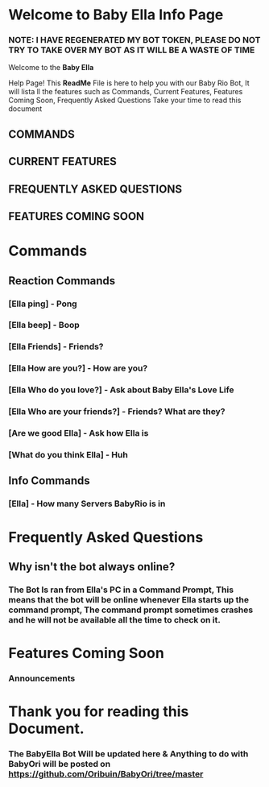 # Welcome to Baby Ella Info Page
### **NOTE: I HAVE REGENERATED MY BOT TOKEN, PLEASE DO NOT TRY TO TAKE OVER MY BOT AS IT WILL BE A WASTE OF TIME**

Welcome to the **Baby Ella**

 Help Page! This __ReadMe__ File is here to help you with our Baby Rio Bot, It will lista ll the features such as Commands, Current Features, Features Coming Soon, Frequently Asked Questions Take your time to read this document
## **COMMANDS**
## **CURRENT FEATURES**
## **FREQUENTLY ASKED QUESTIONS**
## **FEATURES COMING SOON**
###
# Commands 

## Reaction Commands

### [Ella ping] - Pong 
### [Ella beep] - Boop 
### [Ella Friends] - Friends? 
### [Ella How are you?] - How are you? 
### [Ella Who do you love?] - Ask about Baby Ella's Love Life 
### [Ella Who are your friends?] - Friends? What are they? 
### [Are we good Ella] - Ask how Ella is 
### [What do you think Ella] - Huh 

## Info Commands

### [Ella] - How many Servers BabyRio is in

# Frequently Asked Questions

##  **Why isn't the bot always online?**
### __The Bot Is ran from Ella's PC in a Command Prompt, This means that the bot will be online whenever Ella starts up the command prompt, The command prompt sometimes crashes and he will not be available all the time to check on it.__

# Features Coming Soon

### __Announcements__

# Thank you for reading this Document.
###  The BabyElla Bot Will be updated here & Anything to do with BabyOri will be posted on https://github.com/Oribuin/BabyOri/tree/master
